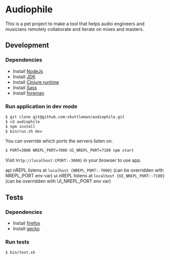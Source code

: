 # Audiophile

This is a pet project to make a tool that helps audio engineers and musicians remotely collaborate and iterate on mixes and masters.

## Development

### Dependencies

- Install [NodeJs](https://nodejs.org/en/download/package-manager/)
- Install [JDK](https://docs.oracle.com/en/java/javase/16/install/overview-jdk-installation.html#GUID-8677A77F-231A-40F7-98B9-1FD0B48C346A)
- Install [Clojure runtime](https://clojure.org/guides/getting_started)
- Install [Sass](https://sass-lang.com/install)
- Install [foreman](https://www.npmjs.com/package/foreman)

### Run application in dev mode

```bash
$ git clone git@github.com:skuttleman/audiophile.git
$ cd audiophile
$ npm install
$ bin/run.sh dev
```

You can override which ports the servers listen on.

```bash
$ PORT=3000 NREPL_PORT=7000 UI_NREPL_PORT=7100 npm start
```

Visit `http://localhost:{PORT:-3000}` in your browser to use app.

api nREPL listens at `localhost {NREPL_PORT:-7000}` (can be overridden with NREPL_PORT env var)
ui nREPL listens at `localhost {UI_NREPL_PORT:-7100}` (can be overridden with UI_NREPL_PORT env var)

## Tests

### Dependencies
- Install [firefox](https://www.mozilla.org/en-US/firefox/mac/)
- Install [gecko](https://www.kenst.com/2016/12/installing-marionette-firefoxdriver-on-mac-osx/)

### Run tests

```bash
$ bin/test.sh
```
